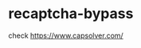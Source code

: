 # recaptcha-bypass
check https://www.capsolver.com/ 



















                                                                                                                                                                                                       